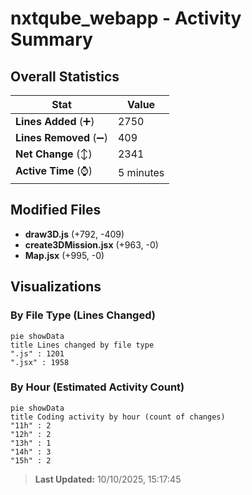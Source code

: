# nxtqube_webapp - Activity Summary 

## Overall Statistics

| Stat                   | Value                                                             |
| ---------------------- | ----------------------------------------------------------------- |
| **Lines Added** (➕)   | 2750                                          |
| **Lines Removed** (➖) | 409                                        |
| **Net Change** (↕)    | 2341                |
| **Active Time** (⌚)   | 5 minutes |


## Modified Files
- **draw3D.js** (+792, -409)
- **create3DMission.jsx** (+963, -0)
- **Map.jsx** (+995, -0)

## Visualizations

### By File Type (Lines Changed)

```mermaid
pie showData
title Lines changed by file type
".js" : 1201
".jsx" : 1958
```

### By Hour (Estimated Activity Count)

```mermaid
pie showData
title Coding activity by hour (count of changes)
"11h" : 2
"12h" : 2
"13h" : 1
"14h" : 3
"15h" : 2
```


> **Last Updated:** 10/10/2025, 15:17:45